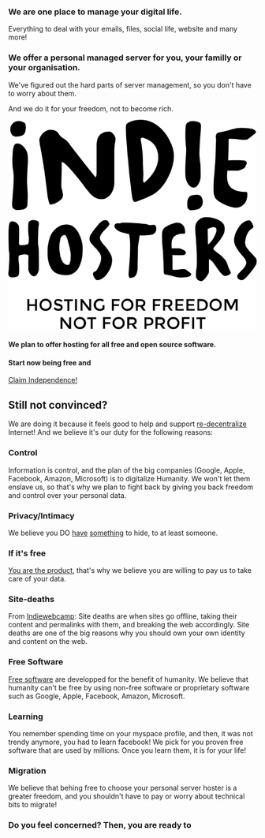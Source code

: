 ### We are one place to manage your digital life.

Everything to deal with your emails, files, social life, website and many more!

### We offer a personal managed server for you, your familly or your organisation.

We've figured out the hard parts of server management, so you don't have to worry about them.

And we do it for your freedom, not to become rich.

<img class="image featured" src="/images/logo-full-black.svg" alt="IndieHosters"/>

#### We plan to offer hosting for all free and open source software.

#### Start now being free and

<a class="scrolly button" href="/index.html#claim">Claim Independence!</a>

## Still not convinced?

We are doing it because it feels good to help and support [re-decentralize](http://redecentralize.org/) Internet! And we believe it's our duty for the following reasons:

### Control

Information is control, and the plan of the big companies (Google, Apple, Facebook, Amazon, Microsoft) is to digitalize Humanity.
We won't let them enslave us, so that's why we plan to fight back by giving you back freedom and control over your personal data.

### Privacy/Intimacy

We believe you DO [have](https://en.wikipedia.org/wiki/Nothing_to_hide_argument) [something](https://github.com/pierreozoux/ihavesomethingtohi.de) to hide, to at least someone.


### If it's free

[You are the product](http://geekandpoke.typepad.com/geekandpoke/2010/12/the-free-model.html), that's why we believe you are willing to pay us to take care of your data.

### Site-deaths

From [Indiewebcamp](http://indiewebcamp.com/site-deaths): Site deaths are when sites go offline, taking their content and permalinks with them, and breaking the web accordingly. Site deaths are one of the big reasons why you should own your own identity and content on the web.

### Free Software

[Free software](https://en.wikipedia.org/wiki/The_Free_Software_Definition) are developped for the benefit of humanity. We believe that humanity can't be free by using non-free software or proprietary software such as Google, Apple, Facebook, Amazon, Microsoft.

### Learning

You remember spending time on your myspace profile, and then, it was not trendy anymore, you had to learn facebook! We pick for you proven free software that are used by millions. Once you learn them, it is for your life!

### Migration

We believe that behing free to choose your personal server hoster is a greater freedom, and you shouldn't have to pay or worry about technical bits to migrate!

### Do you feel concerned? Then, you are ready to

